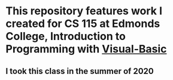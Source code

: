 # This repository features work I created for CS 115 at Edmonds College, Introduction to Programming with [Visual-Basic](https://www.edmonds.edu/programs/stem/cs/course-descriptions.html)
## I took this class in the summer of 2020
